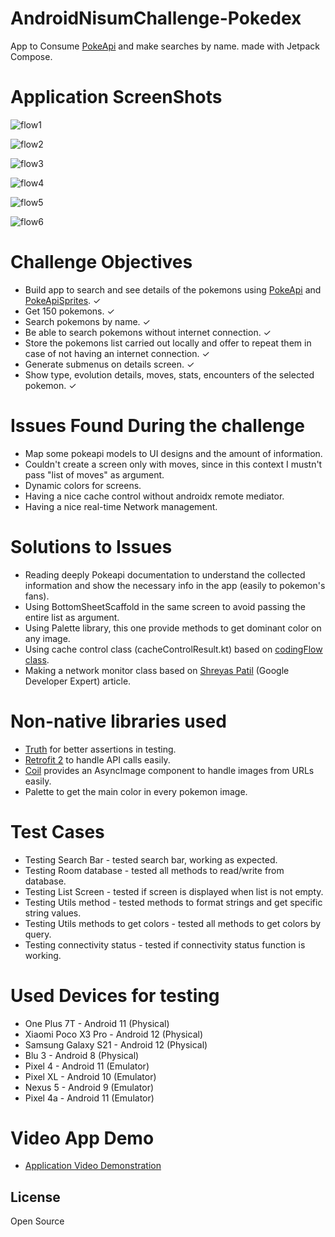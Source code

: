 # AndroidNisumChallenge-Pokedex
App to Consume [PokeApi](https://pokeapi.co/) and make searches by name. made with Jetpack Compose.

# Application ScreenShots

![flow1](https://user-images.githubusercontent.com/42783065/193973080-87e966ba-0505-44e2-9ed3-fd207eb7a987.jpeg)

![flow2](https://user-images.githubusercontent.com/42783065/193973096-14e11847-9f71-4135-a693-1d00ed81d93b.jpeg)

![flow3](https://user-images.githubusercontent.com/42783065/193973106-c4a1d5c7-0710-4edd-aed5-9d0cd9a8e703.jpeg)

![flow4](https://user-images.githubusercontent.com/42783065/193973110-2aa2988a-18af-44c0-b03b-b4a59c82b6b3.jpeg)

![flow5](https://user-images.githubusercontent.com/42783065/193973128-3786c143-0ff0-4b6c-a6ed-82c59b08a524.jpeg)

![flow6](https://user-images.githubusercontent.com/42783065/193973140-8023ed4b-c886-4bb1-af65-87c7c0e81ae6.jpeg)

# Challenge Objectives

- Build app to search and see details of the pokemons using [PokeApi](https://pokeapi.co/) and [PokeApiSprites](https://raw.githubusercontent.com/PokeAPI/sprites/master/sprites/pokemon/1.png). ✓
- Get 150 pokemons. ✓
- Search pokemons by name. ✓
- Be able to search pokemons without internet connection. ✓
- Store the pokemons list carried out locally and offer to repeat them in case of not having an internet connection. ✓
- Generate submenus on details screen. ✓
- Show type, evolution details, moves, stats, encounters of the selected pokemon. ✓

# Issues Found During the challenge

- Map some pokeapi models to UI designs and the amount of information.
- Couldn't create a screen only with moves, since in this context I mustn't pass "list of moves" as argument.
- Dynamic colors for screens.
- Having a nice cache control without androidx remote mediator.
- Having a nice real-time Network management.

# Solutions to Issues

- Reading deeply Pokeapi documentation to understand the collected information and show the necessary info in the app (easily to pokemon's fans).
- Using BottomSheetScaffold in the same screen to avoid passing the entire list as argument.
- Using Palette library, this one provide methods to get dominant color on any image.
- Using cache control class (cacheControlResult.kt) based on [codingFlow class](https://github.com/codinginflow/MVVMNewsApp/blob/Part-15_Why-and-How-to-Handle-Process-Death/app/src/main/java/com/codinginflow/mvvmnewsapp/util/NetworkBoundResource.kt).
- Making a network monitor class based on [Shreyas Patil](https://medium.com/scalereal/observing-live-connectivity-status-in-jetpack-compose-way-f849ce8431c7) (Google Developer Expert) article.

# Non-native libraries used

- [Truth](https://truth.dev/) for better assertions in testing.
- [Retrofit 2](https://square.github.io/retrofit/) to handle API calls easily.
- [Coil](https://coil-kt.github.io/coil/compose/) provides an AsyncImage component to handle images from URLs easily.
- Palette to get the main color in every pokemon image.

# Test Cases

- Testing Search Bar - tested search bar, working as expected.
- Testing Room database - tested all methods to read/write from database.
- Testing List Screen - tested if screen is displayed when list is not empty.
- Testing Utils method - tested methods to format strings and get specific string values.
- Testing Utils methods to get colors - tested all methods to get colors by query.
- Testing connectivity status - tested if connectivity status function is working.

# Used Devices for testing

- One Plus 7T - Android 11 (Physical)
- Xiaomi Poco X3 Pro - Android 12 (Physical)
- Samsung Galaxy S21 - Android 12 (Physical)
- Blu 3 - Android 8 (Physical)
- Pixel 4 - Android 11 (Emulator)
- Pixel XL - Android 10 (Emulator)
- Nexus 5 - Android 9 (Emulator)
- Pixel 4a - Android 11 (Emulator)

# Video App Demo

- [Application Video Demonstration](https://drive.google.com/file/d/1JTghyTiT4tzfUxaqMbbax-kv5S7nGSsV/view?usp=sharing)


## License

Open Source
